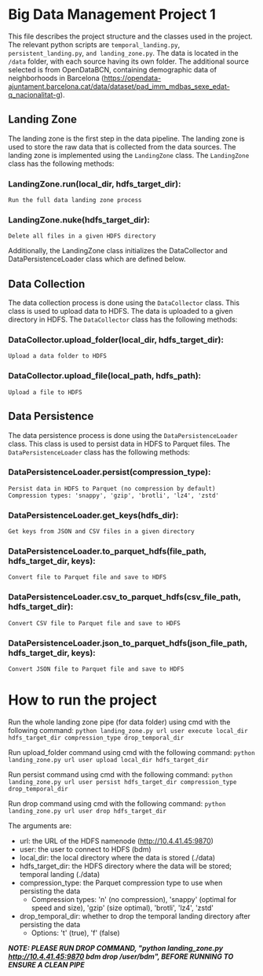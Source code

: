 # Big Data Management Project 1
This file describes the project structure and the classes used in the project.
The relevant python scripts are ``temporal_landing.py``, ``persistent_landing.py``, ``and landing_zone.py``.
The data is located in the ``/data`` folder, with each source having its own folder.
The additional source selected is from OpenDataBCN, containing demographic data of neighborhoods in Barcelona 
(https://opendata-ajuntament.barcelona.cat/data/dataset/pad_imm_mdbas_sexe_edat-q_nacionalitat-g).

## Landing Zone
The landing zone is the first step in the data pipeline. The landing zone is used to store the raw data that is 
collected from the data sources. The landing zone is implemented using the `LandingZone` class. The `LandingZone` 
class has the following methods:

### LandingZone.run(local_dir, hdfs_target_dir): 
    Run the full data landing zone process
### LandingZone.nuke(hdfs_target_dir):
    Delete all files in a given HDFS directory

Additionally, the LandingZone class initializes the DataCollector and DataPersistenceLoader class which are defined below.

## Data Collection
The data collection process is done using the `DataCollector` class. This class is used to upload data to HDFS. 
The data is uploaded to a given directory in HDFS. The `DataCollector` class has the following methods:

### DataCollector.upload_folder(local_dir, hdfs_target_dir): 
    Upload a data folder to HDFS
### DataCollector.upload_file(local_path, hdfs_path): 
    Upload a file to HDFS

## Data Persistence
The data persistence process is done using the `DataPersistenceLoader` class. This class
is used to persist data in HDFS to Parquet files. The `DataPersistenceLoader` class has the following methods:

### DataPersistenceLoader.persist(compression_type): 
    Persist data in HDFS to Parquet (no compression by default)
    Compression types: 'snappy', 'gzip', 'brotli', 'lz4', 'zstd'
### DataPersistenceLoader.get_keys(hdfs_dir): 
    Get keys from JSON and CSV files in a given directory
### DataPersistenceLoader.to_parquet_hdfs(file_path, hdfs_target_dir, keys): 
    Convert file to Parquet file and save to HDFS
### DataPersistenceLoader.csv_to_parquet_hdfs(csv_file_path, hdfs_target_dir): 
    Convert CSV file to Parquet file and save to HDFS
### DataPersistenceLoader.json_to_parquet_hdfs(json_file_path, hdfs_target_dir, keys): 
    Convert JSON file to Parquet file and save to HDFS

# How to run the project
Run the whole landing zone pipe (for data folder) using cmd with the following command:
```python landing_zone.py url user execute local_dir hdfs_target_dir compression_type drop_temporal_dir```

Run upload_folder command using cmd with the following command:
```python landing_zone.py url user upload local_dir hdfs_target_dir```

Run persist command using cmd with the following command:
```python landing_zone.py url user persist hdfs_target_dir compression_type drop_temporal_dir```

Run drop command using cmd with the following command:
```python landing_zone.py url user drop hdfs_target_dir```

The arguments are:
- url: the URL of the HDFS namenode (http://10.4.41.45:9870)
- user: the user to connect to HDFS (bdm)
- local_dir: the local directory where the data is stored (./data)
- hdfs_target_dir: the HDFS directory where the data will be stored; temporal landing (./data)
- compression_type: the Parquet compression type to use when persisting the data
  - Compression types: 'n' (no compression), 'snappy' (optimal for speed and size), 'gzip' (size optimal), 'brotli', 'lz4', 'zstd'
- drop_temporal_dir: whether to drop the temporal landing directory after persisting the data
  - Options: 't' (true), 'f' (false)

***NOTE: PLEASE RUN DROP COMMAND, "python landing_zone.py http://10.4.41.45:9870 bdm drop /user/bdm", BEFORE RUNNING TO ENSURE A CLEAN PIPE***